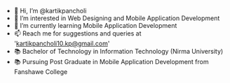 - 👋 Hi, I’m @kartikpancholi
- 👀 I’m interested in Web Designing and Mobile Application Development
- 🌱 I’m currently learning Mobile Application Development 
- 📫 Reach me for suggestions and queries at 'kartikpancholi10.kp@gmail.com'
- 📚 Bachelor of Technology in Information Technology (Nirma University) 
- 📚 Pursuing Post Graduate in Mobile Application Development from Fanshawe College

<!---
kartikpancholi/kartikpancholi is a ✨ special ✨ repository because its `README.md` (this file) appears on your GitHub profile.
You can click the Preview link to take a look at your changes.
--->
